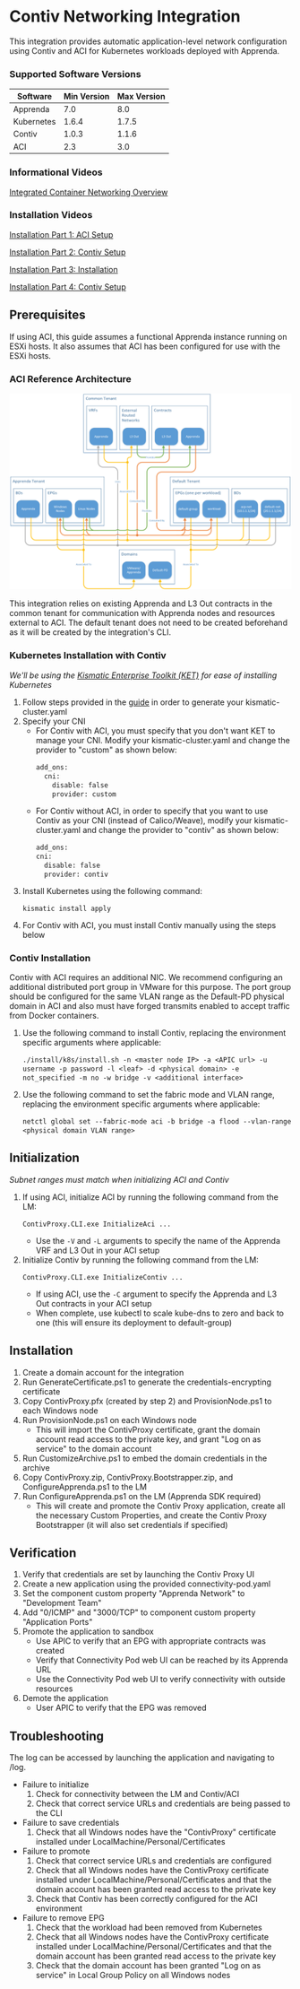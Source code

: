 # Contiv Networking Integration
This integration provides automatic application-level network configuration using Contiv and ACI for Kubernetes workloads deployed with Apprenda.

### Supported Software Versions
|Software|Min Version|Max Version|
|-|-|-|
|Apprenda|7.0|8.0|
|Kubernetes|1.6.4|1.7.5|
|Contiv|1.0.3|1.1.6|
|ACI|2.3|3.0|

### Informational Videos
[Integrated Container Networking Overview](https://youtu.be/1qQ7lj6fIt4)

### Installation Videos
[Installation Part 1: ACI Setup](https://youtu.be/QfpvOlhUcFQ)

[Installation Part 2: Contiv Setup](https://youtu.be/hypkXX7zeLM)

[Installation Part 3: Installation](https://youtu.be/MuVIuJDMgQ4)

[Installation Part 4: Contiv Setup](https://youtu.be/-c77MNnPp8I)

## Prerequisites
If using ACI, this guide assumes a functional Apprenda instance running on ESXi hosts. It also assumes that ACI has been configured for use with the ESXi hosts.

### ACI Reference Architecture
![ACI Reference Architecture](/docs/aci_reference_architecture.png)

This integration relies on existing Apprenda and L3 Out contracts in the common tenant for communication with Apprenda nodes and resources external to ACI. The default tenant does not need to be created beforehand as it will be created by the integration's CLI.

### Kubernetes Installation with Contiv
*We'll be using the [Kismatic Enterprise Toolkit (KET)](https://github.com/apprenda/kismatic) for ease of installing Kubernetes*
1. Follow steps provided in the [guide](https://github.com/apprenda/kismatic/blob/master/docs/install.md) in order to generate your kismatic-cluster.yaml
2. Specify your CNI
    * For Contiv with ACI, you must specify that you don't want KET to manage your CNI. Modify your kismatic-cluster.yaml and change the provider to "custom" as shown below:
      ```
      add_ons:
        cni:
          disable: false
          provider: custom
      ```
    * For Contiv without ACI, in order to specify that you want to use Contiv as your CNI (instead of Calico/Weave), modify your kismatic-cluster.yaml and change the provider to "contiv" as shown below:
	    ```
      add_ons:
        cni:
          disable: false
          provider: contiv
      ```
3. Install Kubernetes using the following command:
   ```
   kismatic install apply
   ```
4. For Contiv with ACI, you must install Contiv manually using the steps below

### Contiv Installation
Contiv with ACI requires an additional NIC. We recommend configuring an additional distributed port group in VMware for this purpose. The port group should be configured for the same VLAN range as the Default-PD physical domain in ACI and also must have forged transmits enabled to accept traffic from Docker containers.

1. Use the following command to install Contiv, replacing the environment specific arguments where applicable:
	```
	./install/k8s/install.sh -n <master node IP> -a <APIC url> -u username -p password -l <leaf> -d <physical domain> -e not_specified -m no -w bridge -v <additional interface>
	```
2. Use the following command to set the fabric mode and VLAN range, replacing the environment specific arguments where applicable:
	```
	netctl global set --fabric-mode aci -b bridge -a flood --vlan-range <physical domain VLAN range>
	```

## Initialization
*Subnet ranges must match when initializing ACI and Contiv*
1. If using ACI, initialize ACI by running the following command from the LM:
   ```
   ContivProxy.CLI.exe InitializeAci ...
   ```
   * Use the ```-V``` and ```-L``` arguments to specify the name of the Apprenda VRF and L3 Out in your ACI setup
2. Initialize Contiv by running the following command from the LM:
   ```
   ContivProxy.CLI.exe InitializeContiv ...
   ```
   * If using ACI, use the ```-C``` argument to specify the Apprenda and L3 Out contracts in your ACI setup
   * When complete, use kubectl to scale kube-dns to zero and back to one (this will ensure its deployment to default-group)

## Installation
1. Create a domain account for the integration
2. Run GenerateCertificate.ps1 to generate the credentials-encrypting certificate
3. Copy ContivProxy.pfx (created by step 2) and ProvisionNode.ps1 to each Windows node
4. Run ProvisionNode.ps1 on each Windows node
    * This will import the ContivProxy certificate, grant the domain account read access to the private key, and grant "Log on as service" to the domain account
5. Run CustomizeArchive.ps1 to embed the domain credentials in the archive
6. Copy ContivProxy.zip, ContivProxy.Bootstrapper.zip, and ConfigureApprenda.ps1 to the LM
7. Run ConfigureApprenda.ps1 on the LM (Apprenda SDK required)
    * This will create and promote the Contiv Proxy application, create all the necessary Custom Properties, and create the Contiv Proxy Bootstrapper (it will also set credentials if specified)
    
## Verification
1. Verify that credentials are set by launching the Contiv Proxy UI
2. Create a new application using the provided connectivity-pod.yaml
3. Set the component custom property "Apprenda Network" to "Development Team"
4. Add "0/ICMP" and "3000/TCP" to component custom property "Application Ports"
5. Promote the application to sandbox
    * Use APIC to verify that an EPG with appropriate contracts was created
    * Verify that Connectivity Pod web UI can be reached by its Apprenda URL
    * Use the Connectivity Pod web UI to verify connectivity with outside resources
6. Demote the application
    * User APIC to verify that the EPG was removed

## Troubleshooting
The log can be accessed by launching the application and navigating to /log.
* Failure to initialize
  1. Check for connectivity between the LM and Contiv/ACI
  2. Check that correct service URLs and credentials are being passed to the CLI
* Failure to save credentials
  1. Check that all Windows nodes have the "ContivProxy" certificate installed under LocalMachine/Personal/Certificates
* Failure to promote
  1. Check that correct service URLs and credentials are configured
  2. Check that all Windows nodes have the ContivProxy certificate installed under LocalMachine/Personal/Certificates and that the domain account has been granted read access to the private key
  3. Check that Contiv has been correctly configured for the ACI environment
* Failure to remove EPG
  1. Check that the workload had been removed from Kubernetes
  2. Check that all Windows nodes have the ContivProxy certificate installed under LocalMachine/Personal/Certificates and that the domain account has been granted read access to the private key
  3. Check that the domain account has been granted "Log on as service" in Local Group Policy on all Windows nodes
